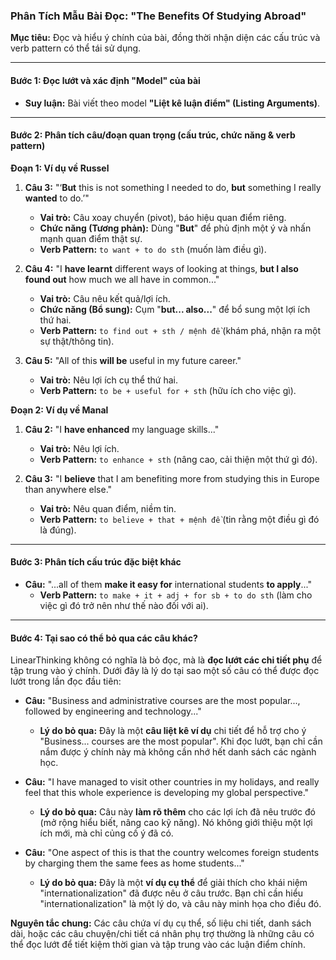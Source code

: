 ### **Phân Tích Mẫu Bài Đọc: "The Benefits Of Studying Abroad"**

**Mục tiêu:** Đọc và hiểu ý chính của bài, đồng thời nhận diện các cấu trúc và verb pattern có thể tái sử dụng.

---

#### **Bước 1: Đọc lướt và xác định "Model" của bài**

- **Suy luận:** Bài viết theo model **"Liệt kê luận điểm" (Listing Arguments)**.

---

#### **Bước 2: Phân tích câu/đoạn quan trọng (cấu trúc, chức năng & verb pattern)**

**Đoạn 1: Ví dụ về Russel**

1.  **Câu 3:** "‘**But** this is not something I needed to do, **but** something I really **wanted** to do.’"
    *   **Vai trò:** Câu xoay chuyển (pivot), báo hiệu quan điểm riêng.
    *   **Chức năng (Tương phản):** Dùng "**But**" để phủ định một ý và nhấn mạnh quan điểm thật sự.
    *   **Verb Pattern:** `to want + to do sth` (muốn làm điều gì).

2.  **Câu 4:** "I **have learnt** different ways of looking at things, **but I also found out** how much we all have in common..."
    *   **Vai trò:** Câu nêu kết quả/lợi ích.
    *   **Chức năng (Bổ sung):** Cụm "**but... also...**" để bổ sung một lợi ích thứ hai.
    *   **Verb Pattern:** `to find out + sth / mệnh đề` (khám phá, nhận ra một sự thật/thông tin).

3.  **Câu 5:** "All of this **will be** useful in my future career."
    *   **Vai trò:** Nêu lợi ích cụ thể thứ hai.
    *   **Verb Pattern:** `to be + useful for + sth` (hữu ích cho việc gì).

**Đoạn 2: Ví dụ về Manal**

1.  **Câu 2:** "I **have enhanced** my language skills..."
    *   **Vai trò:** Nêu lợi ích.
    *   **Verb Pattern:** `to enhance + sth` (nâng cao, cải thiện một thứ gì đó).

2.  **Câu 3:** "I **believe** that I am benefiting more from studying this in Europe than anywhere else."
    *   **Vai trò:** Nêu quan điểm, niềm tin.
    *   **Verb Pattern:** `to believe + that + mệnh đề` (tin rằng một điều gì đó là đúng).

---

#### **Bước 3: Phân tích cấu trúc đặc biệt khác**

*   **Câu:** "...all of them **make it easy for** international students **to apply**..."
    *   **Verb Pattern:** `to make + it + adj + for sb + to do sth` (làm cho việc gì đó trở nên như thế nào đối với ai).

---

#### **Bước 4: Tại sao có thể bỏ qua các câu khác?**

LinearThinking không có nghĩa là bỏ đọc, mà là **đọc lướt các chi tiết phụ** để tập trung vào ý chính. Dưới đây là lý do tại sao một số câu có thể được đọc lướt trong lần đọc đầu tiên:

*   **Câu:** "Business and administrative courses are the most popular..., followed by engineering and technology..."
    *   **Lý do bỏ qua:** Đây là một **câu liệt kê ví dụ** chi tiết để hỗ trợ cho ý "Business... courses are the most popular". Khi đọc lướt, bạn chỉ cần nắm được ý chính này mà không cần nhớ hết danh sách các ngành học.

*   **Câu:** "I have managed to visit other countries in my holidays, and really feel that this whole experience is developing my global perspective."
    *   **Lý do bỏ qua:** Câu này **làm rõ thêm** cho các lợi ích đã nêu trước đó (mở rộng hiểu biết, nâng cao kỹ năng). Nó không giới thiệu một lợi ích mới, mà chỉ củng cố ý đã có.

*   **Câu:** "One aspect of this is that the country welcomes foreign students by charging them the same fees as home students..."
    *   **Lý do bỏ qua:** Đây là một **ví dụ cụ thể** để giải thích cho khái niệm "internationalization" đã được nêu ở câu trước. Bạn chỉ cần hiểu "internationalization" là một lý do, và câu này minh họa cho điều đó.

**Nguyên tắc chung:** Các câu chứa ví dụ cụ thể, số liệu chi tiết, danh sách dài, hoặc các câu chuyện/chi tiết cá nhân phụ trợ thường là những câu có thể đọc lướt để tiết kiệm thời gian và tập trung vào các luận điểm chính.